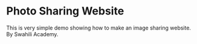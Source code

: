 Photo Sharing Website
=============
This is very simple demo showing how to make an image sharing website.
By Swahili Academy.
